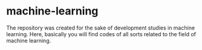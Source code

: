 # machine-learning
The repository was created for the sake of development studies in machine learning. Here, basically you will find codes of all sorts related to the field of machine learning. 

